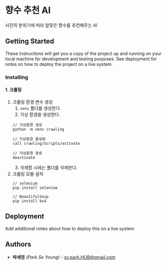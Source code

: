 # 향수 추천 AI

사진의 분위기에 따라 알맞은 향수를 추천해주는 AI

## Getting Started

These instructions will get you a copy of the project up and running on your local machine for development and testing purposes. See deployment for notes on how to deploy the project on a live system.

### Installing

#### 1. 크롤링
1. 크롤링 환경 변수 생성
    1. `venv` 폴더를 생성한다.
    2. 가상 환경을 생성한다.
    ```
    // 가상환경 생성
    python -m venv crawling

    // 가상환경 활성화
    call crawling/Scripts/activate

    // 가상환경 종료
    deactivate
    ```
    3. 삭제할 시에는 폴더를 삭제한다.
2. 크롤링 모듈 설치
    ```
    // selenium
    pip install selenium

    // BeautifulSoup
    pip install bs4
    ```

<!-- End with an example of getting some data out of the system or using it for a little demo -->

## Deployment

Add additional notes about how to deploy this on a live system

## Authors

* **박세영** *(Park Se Young)* - sy.park.HUB@gmail.com